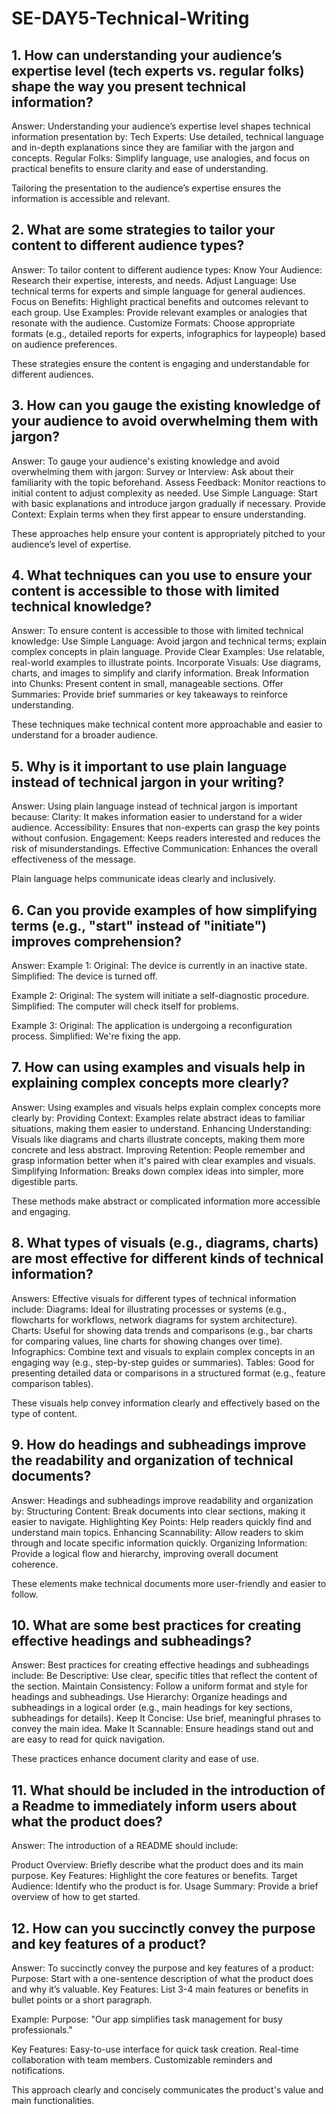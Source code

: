 # SE-DAY5-Technical-Writing
## 1. How can understanding your audience’s expertise level (tech experts vs. regular folks) shape the way you present technical information?
Answer:
Understanding your audience’s expertise level shapes technical information presentation by:
  Tech Experts: Use detailed, technical language and in-depth explanations since they are familiar with the jargon and concepts.
  Regular Folks: Simplify language, use analogies, and focus on practical benefits to ensure clarity and ease of understanding.

Tailoring the presentation to the audience’s expertise ensures the information is accessible and relevant.

## 2. What are some strategies to tailor your content to different audience types?
Answer:
To tailor content to different audience types:
  Know Your Audience: Research their expertise, interests, and needs.
  Adjust Language: Use technical terms for experts and simple language for general audiences.
  Focus on Benefits: Highlight practical benefits and outcomes relevant to each group.
  Use Examples: Provide relevant examples or analogies that resonate with the audience.
  Customize Formats: Choose appropriate formats (e.g., detailed reports for experts, infographics for laypeople) based on audience preferences.

These strategies ensure the content is engaging and understandable for different audiences.

## 3. How can you gauge the existing knowledge of your audience to avoid overwhelming them with jargon?
Answer:
To gauge your audience's existing knowledge and avoid overwhelming them with jargon:
  Survey or Interview: Ask about their familiarity with the topic beforehand.
  Assess Feedback: Monitor reactions to initial content to adjust complexity as needed.
  Use Simple Language: Start with basic explanations and introduce jargon gradually if necessary.
  Provide Context: Explain terms when they first appear to ensure understanding.

These approaches help ensure your content is appropriately pitched to your audience’s level of expertise.

## 4. What techniques can you use to ensure your content is accessible to those with limited technical knowledge?
Answer:
To ensure content is accessible to those with limited technical knowledge:
  Use Simple Language: Avoid jargon and technical terms; explain complex concepts in plain language.
  Provide Clear Examples: Use relatable, real-world examples to illustrate points.
  Incorporate Visuals: Use diagrams, charts, and images to simplify and clarify information.
  Break Information into Chunks: Present content in small, manageable sections.
  Offer Summaries: Provide brief summaries or key takeaways to reinforce understanding.

These techniques make technical content more approachable and easier to understand for a broader audience.

## 5. Why is it important to use plain language instead of technical jargon in your writing?
Answer:
Using plain language instead of technical jargon is important because:
  Clarity: It makes information easier to understand for a wider audience.
  Accessibility: Ensures that non-experts can grasp the key points without confusion.
  Engagement: Keeps readers interested and reduces the risk of misunderstandings.
  Effective Communication: Enhances the overall effectiveness of the message.

Plain language helps communicate ideas clearly and inclusively.

## 6. Can you provide examples of how simplifying terms (e.g., "start" instead of "initiate") improves comprehension?
Answer:
Example 1:
Original: The device is currently in an inactive state.
Simplified: The device is turned off.

Example 2:
Original: The system will initiate a self-diagnostic procedure.
Simplified: The computer will check itself for problems.

Example 3:
Original: The application is undergoing a reconfiguration process.
Simplified: We're fixing the app.

## 7. How can using examples and visuals help in explaining complex concepts more clearly?
Answer:
Using examples and visuals helps explain complex concepts more clearly by:
  Providing Context: Examples relate abstract ideas to familiar situations, making them easier to understand.
  Enhancing Understanding: Visuals like diagrams and charts illustrate concepts, making them more concrete and less abstract.
  Improving Retention: People remember and grasp information better when it's paired with clear examples and visuals.
  Simplifying Information: Breaks down complex ideas into simpler, more digestible parts.

These methods make abstract or complicated information more accessible and engaging.

## 8. What types of visuals (e.g., diagrams, charts) are most effective for different kinds of technical information?
Answers:
Effective visuals for different types of technical information include:
  Diagrams: Ideal for illustrating processes or systems (e.g., flowcharts for workflows, network diagrams for system architecture).
  Charts: Useful for showing data trends and comparisons (e.g., bar charts for comparing values, line charts for showing changes over time).
  Infographics: Combine text and visuals to explain complex concepts in an engaging way (e.g., step-by-step guides or summaries).
  Tables: Good for presenting detailed data or comparisons in a structured format (e.g., feature comparison tables).

These visuals help convey information clearly and effectively based on the type of content.

## 9. How do headings and subheadings improve the readability and organization of technical documents?
Answer:
Headings and subheadings improve readability and organization by:
  Structuring Content: Break documents into clear sections, making it easier to navigate.
  Highlighting Key Points: Help readers quickly find and understand main topics.
  Enhancing Scannability: Allow readers to skim through and locate specific information quickly.
  Organizing Information: Provide a logical flow and hierarchy, improving overall document coherence.

These elements make technical documents more user-friendly and easier to follow.

## 10. What are some best practices for creating effective headings and subheadings?
Answer:
Best practices for creating effective headings and subheadings include:
  Be Descriptive: Use clear, specific titles that reflect the content of the section.
  Maintain Consistency: Follow a uniform format and style for headings and subheadings.
  Use Hierarchy: Organize headings and subheadings in a logical order (e.g., main headings for key sections, subheadings for details).
  Keep It Concise: Use brief, meaningful phrases to convey the main idea.
  Make It Scannable: Ensure headings stand out and are easy to read for quick navigation.

These practices enhance document clarity and ease of use.

## 11. What should be included in the introduction of a Readme to immediately inform users about what the product does?
Answer:
The introduction of a README should include:

Product Overview: Briefly describe what the product does and its main purpose.
  Key Features: Highlight the core features or benefits.
  Target Audience: Identify who the product is for.
  Usage Summary: Provide a brief overview of how to get started.

## 12. How can you succinctly convey the purpose and key features of a product?
Answer:
To succinctly convey the purpose and key features of a product:
  Purpose: Start with a one-sentence description of what the product does and why it’s valuable.
  Key Features: List 3-4 main features or benefits in bullet points or a short paragraph.

Example:
  Purpose: "Our app simplifies task management for busy professionals."

Key Features:
  Easy-to-use interface for quick task creation.
  Real-time collaboration with team members.
  Customizable reminders and notifications.

This approach clearly and concisely communicates the product's value and main functionalities.
